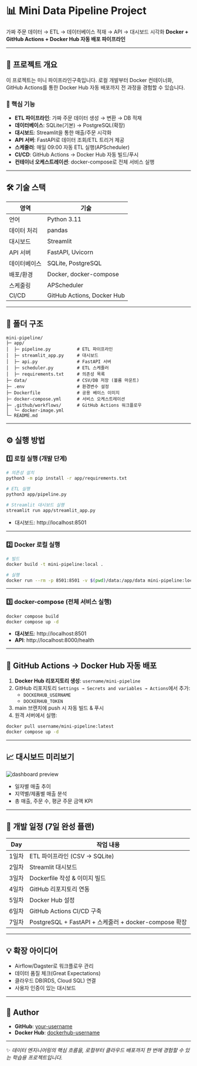 # 📊 Mini Data Pipeline Project
가짜 주문 데이터 → ETL → 데이터베이스 적재 → API → 대시보드 시각화
**Docker + GitHub Actions + Docker Hub 자동 배포 파이프라인**

---

## 🚀 프로젝트 개요
이 프로젝트는 미니 파이프라인구축입니다.
로컬 개발부터 Docker 컨테이너화, GitHub Actions를 통한 Docker Hub 자동 배포까지 전 과정을 경험할 수 있습니다.

### 📌 핵심 기능
- **ETL 파이프라인**: 가짜 주문 데이터 생성 → 변환 → DB 적재
- **데이터베이스**: SQLite(기본) → PostgreSQL(확장)
- **대시보드**: Streamlit을 통한 매출/주문 시각화
- **API 서버**: FastAPI로 데이터 조회/ETL 트리거 제공
- **스케줄러**: 매일 09:00 자동 ETL 실행(APScheduler)
- **CI/CD**: GitHub Actions → Docker Hub 자동 빌드/푸시
- **컨테이너 오케스트레이션**: docker-compose로 전체 서비스 실행

---

## 🛠 기술 스택
| 영역             | 기술 |
|------------------|------|
| 언어             | Python 3.11 |
| 데이터 처리      | pandas |
| 대시보드         | Streamlit |
| API 서버         | FastAPI, Uvicorn |
| 데이터베이스     | SQLite, PostgreSQL |
| 배포/환경        | Docker, docker-compose |
| 스케줄링         | APScheduler |
| CI/CD            | GitHub Actions, Docker Hub |

---

## 📂 폴더 구조
```
mini-pipeline/
├─ app/
│  ├─ pipeline.py          # ETL 파이프라인
│  ├─ streamlit_app.py     # 대시보드
│  ├─ api.py               # FastAPI 서버
│  ├─ scheduler.py         # ETL 스케줄러
│  ├─ requirements.txt     # 의존성 목록
├─ data/                   # CSV/DB 저장 (볼륨 마운트)
├─ .env                    # 환경변수 설정
├─ Dockerfile              # 공용 베이스 이미지
├─ docker-compose.yml      # 서비스 오케스트레이션
├─ .github/workflows/      # GitHub Actions 워크플로우
│  └─ docker-image.yml
└─ README.md
```

---

## ⚙️ 실행 방법

### 1️⃣ 로컬 실행 (개발 단계)
```bash
# 의존성 설치
python3 -m pip install -r app/requirements.txt

# ETL 실행
python3 app/pipeline.py

# Streamlit 대시보드 실행
streamlit run app/streamlit_app.py
```
- 대시보드: http://localhost:8501

---

### 2️⃣ Docker 로컬 실행
```bash
# 빌드
docker build -t mini-pipeline:local .

# 실행
docker run --rm -p 8501:8501 -v $(pwd)/data:/app/data mini-pipeline:local
```

---

### 3️⃣ docker-compose (전체 서비스 실행)
```bash
docker compose build
docker compose up -d
```
- **대시보드**: http://localhost:8501
- **API**: http://localhost:8000/health

---

## 🔄 GitHub Actions → Docker Hub 자동 배포
1. **Docker Hub 리포지토리 생성**: `username/mini-pipeline`
2. GitHub 리포지토리 `Settings → Secrets and variables → Actions`에서 추가:
   - `DOCKERHUB_USERNAME`
   - `DOCKERHUB_TOKEN`
3. main 브랜치에 push 시 자동 빌드 & 푸시
4. 원격 서버에서 실행:
```bash
docker pull username/mini-pipeline:latest
docker compose up -d
```

---

## 📈 대시보드 미리보기
![dashboard preview](https://via.placeholder.com/900x400?text=Dashboard+Preview)

- 일자별 매출 추이
- 지역별/제품별 매출 분석
- 총 매출, 주문 수, 평균 주문 금액 KPI

---

## 📅 개발 일정 (7일 완성 플랜)
| Day | 작업 내용 |
|-----|-----------|
| 1일차 | ETL 파이프라인 (CSV → SQLite) |
| 2일차 | Streamlit 대시보드 |
| 3일차 | Dockerfile 작성 & 이미지 빌드 |
| 4일차 | GitHub 리포지토리 연동 |
| 5일차 | Docker Hub 설정 |
| 6일차 | GitHub Actions CI/CD 구축 |
| 7일차 | PostgreSQL + FastAPI + 스케줄러 + docker-compose 확장 |

---

## 💡 확장 아이디어
- Airflow/Dagster로 워크플로우 관리
- 데이터 품질 체크(Great Expectations)
- 클라우드 DB(RDS, Cloud SQL) 연결
- 사용자 인증이 있는 대시보드

---

## 👤 Author
- **GitHub**: [your-username](https://github.com/your-username)
- **Docker Hub**: [dockerhub-username](https://hub.docker.com/u/dockerhub-username)

---
✨ _데이터 엔지니어링의 핵심 흐름을, 로컬부터 클라우드 배포까지 한 번에 경험할 수 있는 학습용 프로젝트입니다._
